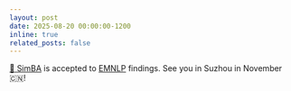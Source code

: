 ```yaml
---
layout: post
date: 2025-08-20 00:00:00-1200
inline: true
related_posts: false
---
```


[🦁 SimBA](https://nishantsubramani.github.io/assets/pdf/simba_paper.pdf) is accepted to [EMNLP](https://2025.emnlp.org/) findings. See you in Suzhou in November :cn:!
